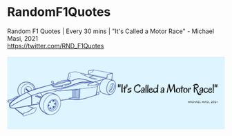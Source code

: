 # RandomF1Quotes
Random F1 Quotes  | Every 30 mins |  "It's Called a Motor Race" - Michael Masi, 2021<br />
https://twitter.com/RND_F1Quotes<br /><br />
![alt text](https://github.com/xhico/RandomF1Quotes/blob/main/Banner.png?raw=true)
